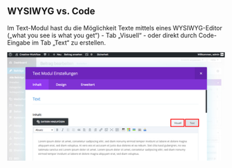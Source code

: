 ## WYSIWYG vs. Code

Im Text-Modul hast du die Möglichkeit Texte mittels eines WYSIWYG-Editor („what you see is what you get“) - Tab „Visuell“ - oder direkt durch Code-Eingabe im Tab „Text“ zu erstellen.

![image](./assets/wysiwyg_vs_code.jpg)
